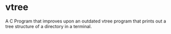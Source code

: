 # vtree
A C Program that improves upon an outdated vtree program that prints out a tree structure of a directory in a terminal.
